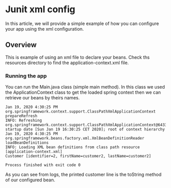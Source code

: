 # Junit xml config

In this article, we will provide a simple example of how you can configure your app using the xml configuration.


## Overview

This is example of using an xml file to declare your beans. Check ths resources directory to find the application-context.xml file.

### Running the app

You can run the Main.java class (simple main method). In this class we used the ApplicationContext class to get the loaded spring context then we can retrieve our beans by theirs names.

```log
Jan 19, 2020 4:30:25 PM org.springframework.context.support.ClassPathXmlApplicationContext prepareRefresh
INFO: Refreshing org.springframework.context.support.ClassPathXmlApplicationContext@6433a2: startup date [Sun Jan 19 16:30:25 CET 2020]; root of context hierarchy
Jan 19, 2020 4:30:25 PM org.springframework.beans.factory.xml.XmlBeanDefinitionReader loadBeanDefinitions
INFO: Loading XML bean definitions from class path resource [application-context.xml]
Customer [identifier=2, firstName=customer2, lastName=customer2]

Process finished with exit code 0
```

As you can see from logs, the printed customer line is the toString method of our configured bean.